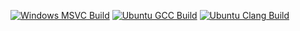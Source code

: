 [![Windows MSVC Build](https://github.com/nacht-wache/playground/actions/workflows/windows_cl.yml/badge.svg)](https://github.com/nacht-wache/playground/actions/workflows/windows_cl.yml) [![Ubuntu GCC Build](https://github.com/nacht-wache/playground/actions/workflows/ubuntu_gcc.yml/badge.svg)](https://github.com/nacht-wache/playground/actions/workflows/ubuntu_gcc.yml) [![Ubuntu Clang Build](https://github.com/nacht-wache/playground/actions/workflows/ubuntu_clang.yml/badge.svg)](https://github.com/nacht-wache/playground/actions/workflows/ubuntu_clang.yml)
